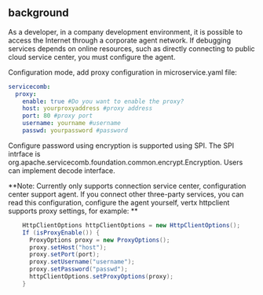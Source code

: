 ## background

As a developer, in a company development environment, it is possible to access the Internet through a corporate agent network. If debugging services depends on online resources, such as directly connecting to public cloud service center, you must configure the agent.

Configuration mode, add proxy configuration in microservice.yaml file:

```yaml
servicecomb:
  proxy:
    enable: true #Do you want to enable the proxy?
    host: yourproxyaddress #proxy address
    port: 80 #proxy port
    username: yourname #username
    passwd: yourpassword #password
```

Configure password using encryption is supported using SPI. The SPI intrface is org.apache.servicecomb.foundation.common.encrypt.Encryption. Users can implement decode interface.

**Note: Currently only supports connection service center, configuration center support agent. If you connect other three-party services, you can read this configuration, configure the agent yourself, vertx httpclient supports proxy settings, for example: **

```java
    HttpClientOptions httpClientOptions = new HttpClientOptions();
    If (isProxyEnable()) {
      ProxyOptions proxy = new ProxyOptions();
      proxy.setHost("host");
      proxy.setPort(port);
      proxy.setUsername("username");
      proxy.setPassword("passwd");
      httpClientOptions.setProxyOptions(proxy);
    }
```
